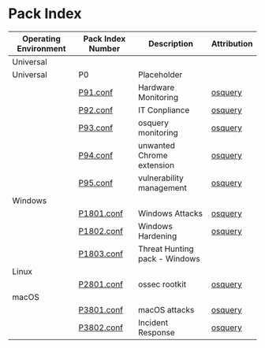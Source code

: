 # Pack Index

| Operating Environment | Pack Index Number | Description | Attribution |
| --------------------- | ----------------- | ----------- | ----------- |
| Universal | | | |
| Universal | P0 | Placeholder |
| | [P91.conf](Universal_P1-999/P91.conf) | Hardware Monitoring | [osquery](https://github.com/osquery/osquery/tree/master/packs) |
| | [P92.conf](Universal_P1-999/P92.conf) | IT Conpliance | [osquery](https://github.com/osquery/osquery/tree/master/packs) |
| | [P93.conf](Universal_P1-999/P93.conf) | osquery monitoring | [osquery](https://github.com/osquery/osquery/tree/master/packs) |
| | [P94.conf](Universal_P1-999/P94.conf) | unwanted Chrome extension | [osquery](https://github.com/osquery/osquery/tree/master/packs) |
| | [P95.conf](Universal_P1-999/P95.conf) | vulnerability management | [osquery](https://github.com/osquery/osquery/tree/master/packs) |
| Windows | | | |
| | [P1801.conf](Windows_P1000-1999/P1801.conf) | Windows Attacks| [osquery](https://github.com/osquery/osquery/tree/master/packs) |
| | [P1802.conf](Windows_P1000-1999/P1802.conf) | Windows Hardening | [osquery](https://github.com/osquery/osquery/tree/master/packs) |
| | [P1803.conf](Windows_P1000-1999/P1803.conf) | Threat Hunting pack - Windows | |
| Linux | | | |
| | [P2801.conf](Linux_P2000-2999/P2801.conf) | ossec rootkit | [osquery](https://github.com/osquery/osquery/tree/master/packs) |
| macOS | | | |
| | [P3801.conf](macOS_P3000-3999/P3801.conf) | macOS attacks | [osquery](https://github.com/osquery/osquery/tree/master/packs) |
| | [P3802.conf](macOS_P3000-3999/P3802.conf) | Incident Response | [osquery](https://github.com/osquery/osquery/tree/master/packs) |
